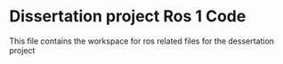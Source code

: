 # Dissertation project Ros 1 Code
This file contains the workspace for ros related files for the dessertation project
